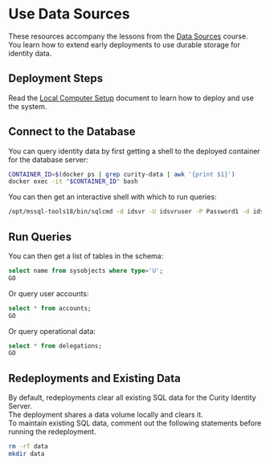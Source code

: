 # Use Data Sources

These resources accompany the lessons from the [Data Sources](https://curity.io/training/data-sources) course.\
You learn how to extend early deployments to use durable storage for identity data.

## Deployment Steps

Read the [Local Computer Setup](../SETUP.md) document to learn how to deploy and use the system.

## Connect to the Database

You can query identity data by first getting a shell to the deployed container for the database server:

```bash
CONTAINER_ID=$(docker ps | grep curity-data | awk '{print $1}')
docker exec -it "$CONTAINER_ID" bash
```

You can then get an interactive shell with which to run queries:

```bash
/opt/mssql-tools18/bin/sqlcmd -d idsvr -U idsvruser -P Password1 -d idsvr -C
```

## Run Queries

You can then get a list of tables in the schema:

```sql
select name from sysobjects where type='U';
GO
```

Or query user accounts:

```sql
select * from accounts;
GO
```

Or query operational data:

```sql
select * from delegations;
GO
```

## Redeployments and Existing Data

By default, redeployments clear all existing SQL data for the Curity Identity Server.\
The deployment shares a data volume locally and clears it.\
To maintain existing SQL data, comment out the following statements before running the redeployment.

```bash
rm -rf data
mkdir data
```
